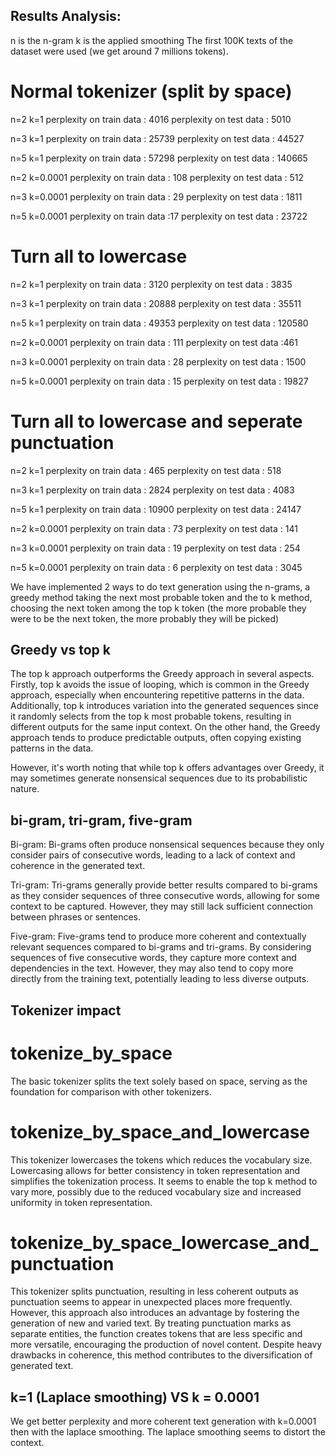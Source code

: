 ## Results Analysis:
n is the n-gram
k is the applied smoothing
The first 100K texts of the dataset were used (we get around 7 millions tokens). 
# Normal tokenizer (split by space)
n=2 k=1
perplexity on train data : 4016
perplexity on test data : 5010

n=3 k=1
perplexity on train data : 25739
perplexity on test data : 44527

n=5 k=1
perplexity on train data : 57298
perplexity on test data : 140665

n=2 k=0.0001
perplexity on train data : 108
perplexity on test data : 512

n=3 k=0.0001
perplexity on train data : 29
perplexity on test data : 1811

n=5 k=0.0001
perplexity on train data :17
perplexity on test data : 23722

# Turn all to lowercase
n=2 k=1
perplexity on train data : 3120
perplexity on test data : 3835

n=3 k=1
perplexity on train data : 20888
perplexity on test data : 35511

n=5 k=1
perplexity on train data : 49353
perplexity on test data : 120580

n=2 k=0.0001
perplexity on train data : 111
perplexity on test data :461

n=3 k=0.0001
perplexity on train data : 28
perplexity on test data : 1500

n=5 k=0.0001
perplexity on train data : 15
perplexity on test data : 19827

# Turn all to lowercase and seperate punctuation
n=2 k=1
perplexity on train data : 465
perplexity on test data : 518

n=3 k=1
perplexity on train data : 2824
perplexity on test data : 4083

n=5 k=1
perplexity on train data : 10900
perplexity on test data : 24147

n=2 k=0.0001
perplexity on train data : 73
perplexity on test data : 141

n=3 k=0.0001
perplexity on train data : 19
perplexity on test data : 254

n=5 k=0.0001
perplexity on train data : 6
perplexity on test data : 3045



We have implemented 2 ways to do text generation using the n-grams, a greedy method taking the next most probable token and the to k method, choosing the next token among the top k token (the more probable they were to be the next token, the more probably they will be picked)
## Greedy vs top k

The top k approach outperforms the Greedy approach in several aspects. Firstly, top k avoids the issue of looping, which is common in the Greedy approach, especially when encountering repetitive patterns in the data. Additionally, top k introduces variation into the generated sequences since it randomly selects from the top k most probable tokens, resulting in different outputs for the same input context. On the other hand, the Greedy approach tends to produce predictable outputs, often copying existing patterns in the data. 

However, it's worth noting that while top k offers advantages over Greedy, it may sometimes generate nonsensical sequences due to its probabilistic nature. 

## bi-gram, tri-gram, five-gram

Bi-gram: Bi-grams often produce nonsensical sequences because they only consider pairs of consecutive words, leading to a lack of context and coherence in the generated text.

Tri-gram: Tri-grams generally provide better results compared to bi-grams as they consider sequences of three consecutive words, allowing for some context to be captured. However, they may still lack sufficient connection between phrases or sentences.

Five-gram: Five-grams tend to produce more coherent and contextually relevant sequences compared to bi-grams and tri-grams. By considering sequences of five consecutive words, they capture more context and dependencies in the text. However, they may also tend to copy more directly from the training text, potentially leading to less diverse outputs.

## Tokenizer impact

# tokenize_by_space
The basic tokenizer splits the text solely based on space, serving as the foundation for comparison with other tokenizers. 

# tokenize_by_space_and_lowercase
This tokenizer lowercases the tokens which reduces the vocabulary size. Lowercasing allows for better consistency in token representation and simplifies the tokenization process. It seems to enable the top k method to vary more, possibly due to the reduced vocabulary size and increased uniformity in token representation.


# tokenize_by_space_lowercase_and_punctuation
This tokenizer splits punctuation, resulting in less coherent outputs as punctuation seems to appear in unexpected places more frequently. However, this approach also introduces an advantage by fostering the generation of new and varied text. By treating punctuation marks as separate entities, the function creates tokens that are less specific and more versatile, encouraging the production of novel content. Despite heavy drawbacks in coherence, this method contributes to the diversification of generated text.

## k=1 (Laplace smoothing) VS k = 0.0001
We get better perplexity and more coherent text generation with k=0.0001 then with the laplace smoothing. The laplace smoothing seems to distort the context.
